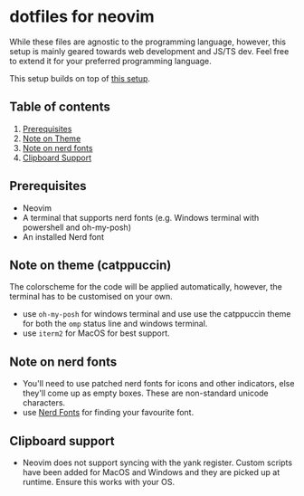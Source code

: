 # dotfiles for neovim

While these files are agnostic to the programming language, however, this setup is mainly geared towards web development and JS/TS dev. Feel free to extend it for your preferred programming language.

This setup builds on top of [this setup](https://dev.to/craftzdog/my-neovim-setup-for-react-typescript-tailwind-css-etc-58fb).

## Table of contents
1. [Prerequisites](#Prerequisites)
2. [Note on Theme](#note-on-theme)
3. [Note on nerd fonts](#note-on-nerd-fonts)
4. [Clipboard Support](#clipboard-support)

## Prerequisites
- Neovim
- A terminal that supports nerd fonts (e.g. Windows terminal with powershell and oh-my-posh)
- An installed Nerd font

## Note on theme (catppuccin)<a name="note-on-theme" />
The colorscheme for the code will be applied automatically, however, the terminal has to be customised on your own.

- use `oh-my-posh` for windows terminal and use use the catppuccin theme for both the `omp` status line and windows terminal.
- use `iterm2` for MacOS for best support.

## Note on nerd fonts<a name="note-on-nerd-fonts" />
- You'll need to use patched nerd fonts for icons and other indicators, else they'll come up as empty boxes. These are non-standard unicode characters.
- use [Nerd Fonts](https://www.nerdfonts.com/) for finding your favourite font.

## Clipboard support<a name="clipboard-support" />
- Neovim does not support syncing with the yank register. Custom scripts have been added for MacOS and Windows and they are picked up at runtime. Ensure this works with your OS.
